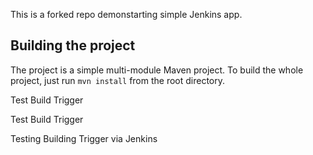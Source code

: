 This is a forked repo demonstarting simple Jenkins app.

## Building the project

The project is a simple multi-module Maven project. To build the whole project, just run `mvn install` from the root directory.

Test Build Trigger

Test Build Trigger

Testing Building Trigger via Jenkins
